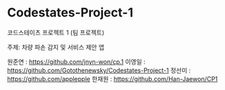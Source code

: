 # Codestates-Project-1
코드스테이츠 프로젝트 1 (팀 프로젝트)

주제: 차량 파손 감지 및 서비스 제안 앱

원준연 : https://github.com/jnyn-won/cp.1
이영일 : https://github.com/Gotothenewsky/Codestates-Project-1
정선미 : https://github.com/applepple
한재원 : https://github.com/Han-Jaewon/CP1
